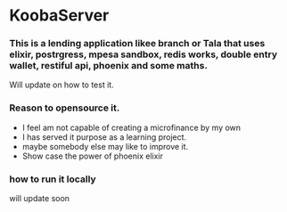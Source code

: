 # KoobaServer

### This is a lending application likee branch or Tala that uses elixir, postrgress, mpesa sandbox, redis works, double entry wallet, restiful api, phoenix and some maths.

Will update on how to test it.

### Reason to opensource it.

- I feel am not capable of creating a microfinance by my own
- I has served it purpose as a learning project.
- maybe somebody else may like to improve it.
- Show case the power of phoenix elixir


### how to run it locally
will update soon



